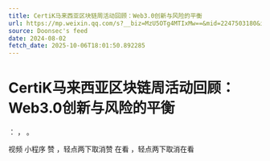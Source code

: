 ```yaml
---
title: CertiK马来西亚区块链周活动回顾：Web3.0创新与风险的平衡
url: https://mp.weixin.qq.com/s?__biz=MzU5OTg4MTIxMw==&mid=2247503180&idx=1&sn=64a301c8776c4d2d95b35c6d78fdf5d6
source: Doonsec's feed
date: 2024-08-02
fetch_date: 2025-10-06T18:01:50.892285
---
```


# CertiK马来西亚区块链周活动回顾：Web3.0创新与风险的平衡

：
，
。

视频
小程序
赞
，轻点两下取消赞
在看
，轻点两下取消在看